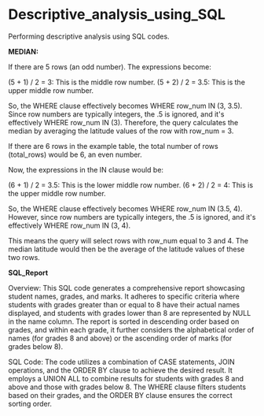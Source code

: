 # Descriptive_analysis_using_SQL
Performing descriptive analysis using SQL codes.

**MEDIAN:**

If there are 5 rows (an odd number). The expressions become:

(5 + 1) / 2 = 3: This is the middle row number.
(5 + 2) / 2 = 3.5: This is the upper middle row number.

So, the WHERE clause effectively becomes WHERE row_num IN (3, 3.5). Since row numbers are typically integers, the .5 is ignored, and it's effectively WHERE row_num IN (3). Therefore, the query calculates the median by averaging the latitude values of the row with row_num = 3.


If there are 6 rows in the example table, the total number of rows (total_rows) would be 6, an even number.

Now, the expressions in the IN clause would be:

(6 + 1) / 2 = 3.5: This is the lower middle row number.
(6 + 2) / 2 = 4: This is the upper middle row number.

So, the WHERE clause effectively becomes WHERE row_num IN (3.5, 4). However, since row numbers are typically integers, the .5 is ignored, and it's effectively WHERE row_num IN (3, 4).

This means the query will select rows with row_num equal to 3 and 4. The median latitude would then be the average of the latitude values of these two rows.


**SQL_Report**

Overview: This SQL code generates a comprehensive report showcasing student names, grades, and marks. It adheres to specific criteria where students with grades greater than or equal to 8 have their actual names displayed, and students with grades lower than 8 are represented by NULL in the name column. The report is sorted in descending order based on grades, and within each grade, it further considers the alphabetical order of names (for grades 8 and above) or the ascending order of marks (for grades below 8).

SQL Code: The code utilizes a combination of CASE statements, JOIN operations, and the ORDER BY clause to achieve the desired result. It employs a UNION ALL to combine results for students with grades 8 and above and those with grades below 8. The WHERE clause filters students based on their grades, and the ORDER BY clause ensures the correct sorting order.
